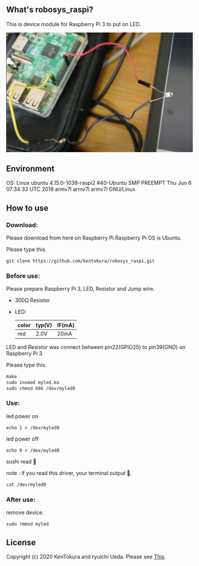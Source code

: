 
## What's robosys_raspi?
This is device module for Raspberry Pi 3 to put on LED.

![イメージ](https://github.com/kentokura/robosys_raspi/blob/img/raspi.png)

## Environment
OS: Linux ubuntu 4.15.0-1038-raspi2 #40-Ubuntu SMP PREEMPT Thu Jun 6 07:34:33 UTC 2019 armv7l armv7l armv7l GNU/Linux  

## How to use
### Download:  
Please download from here on Raspberry Pi.Raspberry Pi OS is Ubuntu.

Please type this.
```
git clone https://github.com/kentokura/robosys_raspi.git
```

### Before use:

Please prepare Raspberry Pi 3, LED, Resistor and Jump wire.

- 300Ω Resistor
- LED:

  | color |  typ(V) |  IF(mA)   |
  | ---- | ---- | ---- |
  | red  | 2.0V  | 20mA |

LED and Resistor was connect between pin22(GPIO25) to pin39(GND) on Raspberry Pi 3.

Please type this.
```
make
sudo insmod myled.ko
sudo chmod 666 /dev/myled0
```


### Use:  
led power on
```
echo 1 > /dev/myled0
```
led power off
```
echo 0 > /dev/myled0
```

sushi read 🍣

note : if you read this driver, your terminal output 🍣.
```
cat /dev/myled0
```
### After use:  
remove device.
```
sudo rmmod myled
```

## License

Copyright (c) 2020 KenTokura and ryuichi Ueda.
Please see [This](https://github.com/kentokura/robosys_raspi/blob/master/LICENSE).


